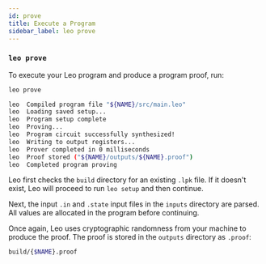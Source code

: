 ```yaml
---
id: prove
title: Execute a Program
sidebar_label: leo prove
---
```


### `leo prove`

To execute your Leo program and produce a program proof, run:
```bash
leo prove
```
```bash
leo  Compiled program file "${NAME}/src/main.leo"
leo  Loading saved setup...
leo  Program setup complete
leo  Proving...
leo  Program circuit successfully synthesized!
leo  Writing to output registers...
leo  Prover completed in 0 milliseconds
leo  Proof stored ("${NAME}/outputs/${NAME}.proof")
leo  Completed program proving
```

Leo first checks the `build` directory for an existing `.lpk` file. If it doesn't exist, Leo will proceed to run `leo setup` and then continue.

Next, the input `.in` and `.state` input files in the `inputs` directory are parsed. All values are allocated in the program before continuing.

Once again, Leo uses cryptographic randomness from your machine to produce the proof. The proof is stored in the `outputs` directory as `.proof`:

```bash
build/{$NAME}.proof
```